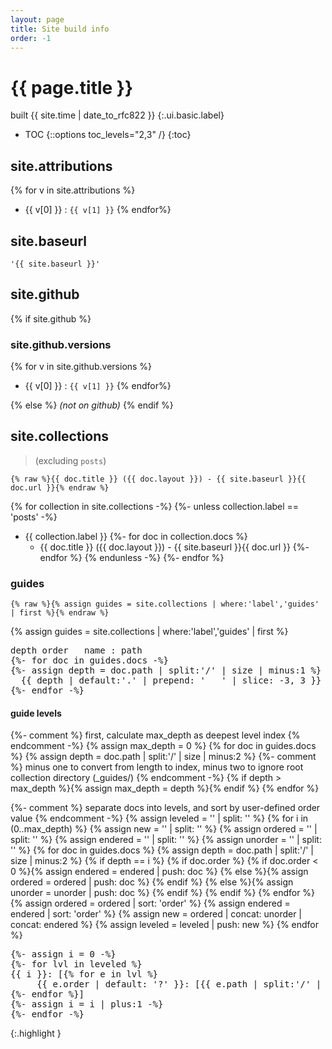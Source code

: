 ```yaml
---
layout: page
title: Site build info
order: -1
---
```


# {{ page.title }}

built {{ site.time | date_to_rfc822 }}
{:.ui.basic.label}

- TOC
{::options toc_levels="2,3" /}
{:toc}

## site.attributions

{% for v in site.attributions %}
- {{ v[0] }} : `{{ v[1] }}`
{% endfor%}

## site.baseurl

```liquid
'{{ site.baseurl }}'
```

## site.github

{% if site.github %}
### site.github.versions

{% for v in site.github.versions %}
- {{ v[0] }} : `{{ v[1] }}`
{% endfor%}

{% else %}
_(not on github)_
{% endif %}

## site.collections

> (excluding `posts`)

```liquid
{% raw %}{{ doc.title }} ({{ doc.layout }}) - {{ site.baseurl }}{{ doc.url }}{% endraw %}
```

{% for collection in site.collections -%}
{%- unless collection.label == 'posts' -%}
- {{ collection.label }}
  {%- for doc in collection.docs %}
   * {{ doc.title }} ({{ doc.layout }}) - {{ site.baseurl }}{{ doc.url }}
  {%- endfor %}
{% endunless -%}
{%- endfor %}

### guides

```liquid
{% raw %}{% assign guides = site.collections | where:'label','guides' | first %}{% endraw %}
```

{% assign guides = site.collections | where:'label','guides' | first %}

<pre>
depth order   name : path
{%- for doc in guides.docs -%}
{%- assign depth = doc.path | split:'/' | size | minus:1 %}
  {{ depth | default:'.' | prepend: '   ' | slice: -3, 3 }}   {{ doc.order | default:'.' | prepend: '   ' | slice: -3, 3 }}   {{ doc.title }} : {{ doc.path }}
{%- endfor -%}
</pre>

#### guide levels

{%- comment %} first, calculate max_depth as deepest level index {% endcomment -%}
{% assign max_depth = 0 %}
{% for doc in guides.docs %}
  {% assign depth = doc.path | split:'/' | size | minus:2 %} {%- comment %} minus one to convert from length to index, minus two to ignore root collection directory (_guides/) {% endcomment -%}
  {% if depth > max_depth %}{% assign max_depth = depth %}{% endif %}
{% endfor %}

{%- comment %} separate docs into levels, and sort by user-defined order value {% endcomment -%}
{% assign leveled = '' | split: '' %}
{% for i in (0..max_depth) %}
  {% assign new = '' | split: '' %}
  {% assign ordered = '' | split: '' %}
  {% assign endered = '' | split: '' %}
  {% assign unorder = '' | split: '' %}
  {% for doc in guides.docs %}
    {% assign depth = doc.path | split:'/' | size | minus:2 %}
    {% if depth == i %}
      {% if doc.order %}
        {% if doc.order < 0 %}{% assign endered = endered | push: doc %}
        {% else %}{% assign ordered = ordered | push: doc %}
        {% endif %}
      {% else %}{% assign unorder = unorder | push: doc %}
      {% endif %}
    {% endif %}
  {% endfor %}
  {% assign ordered = ordered | sort: 'order' %}
  {% assign endered = endered | sort: 'order' %}
  {% assign new = ordered | concat: unorder | concat: endered %}
  {% assign leveled = leveled | push: new %}
{% endfor %}

<pre>
{%- assign i = 0 -%}
{%- for lvl in leveled %}
{{ i }}: [{% for e in lvl %}
     {{ e.order | default: '?' }}: [{{ e.path | split:'/' | last | split:'.' | first }}: {{ e.path }}]
{%- endfor %}]
{%- assign i = i | plus:1 -%}
{%- endfor -%}
</pre>
{:.highlight }
